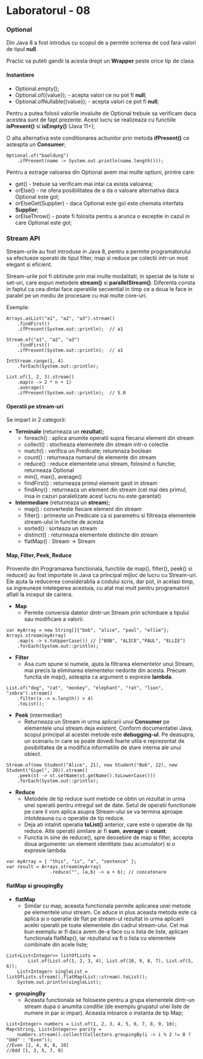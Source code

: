 # Laboratorul - 08

### Optional
Din Java 8 a fost introdus cu scopul de a permite scrierea de cod fara valori de tipul **null**.

Practic va puteti gandii la acesta drept un **Wrapper** peste orice tip de clasa.
#### Instantiere
- Optional.empty();
- Optional.of({value}); - acepta valori ce nu pot fi **null**;
- Optional.ofNullable({value}); - acepta valori ce pot fi **null**;

Pentru a putea folosii valorile invaluite de Optional trebuie sa verificam daca acestea sunt de fapt prezente.
Acest lucru se realizeaza cu functiile **isPresent()** si **isEmpty()** (Java 11+);

O alta alternativa este conditionarea actiunilor prin metoda **ifPresent()** ce asteapta un **Consumer**;
```
Optional.of("baeldung")
    .ifPresent(name -> System.out.println(name.length()));
```

Pentru a extrage valoarea din Optional avem mai multe optiuni, printre care:
- get() - trebuie sa verificam mai intai ca exista valoarea;
- orElse() - ne ofera posibilitatea de a da o valoare alternativa daca Optional este gol;
- orElseGet(Supplier) - daca Optional este gol este chemata interfata **Supplier**;
- orElseThrow() - poate fi folosita pentru a arunca o exceptie in cazul in care Optional este gol;

### Stream API
Stream-urile au fost introduse in Java 8, pentru a permite programatorului sa efectueze operatii de tipul filter, map si reduce pe colectii intr-un mod elegant si eficient.

Stream-urile pot fi obtinute prin mai multe modalitati, in special de la liste si set-uri, care expun metodele **stream()** si **parallelStream()**. Diferenta consta in faptul ca cea dintai face operatiile secvential in timp ce a doua le face in paralel pe un mediu de procesare cu mai multe core-uri.

Exemple:
```
Arrays.asList("a1", "a2", "a3").stream()
    .findFirst()
    .ifPresent(System.out::println);  // a1
```

```
Stream.of("a1", "a2", "a3")
    .findFirst()
    .ifPresent(System.out::println);  // a1
```
```
IntStream.range(1, 4)
    .forEach(System.out::println);
```
```
List.of(1, 2, 3).stream()
    .map(n -> 2 * n + 1)
    .average()
    .ifPresent(System.out::println);  // 5.0
```

#### Operatii pe stream-uri
Se impart in 2 categorii:
- **Terminale** (returneaza un **rezultat**);
  - foreach() : aplica anumite operatii supra fiecarui element din stream
  - collect() : stocheaza elementele din stream intr-o colectie
  - match() : verifica un Predicate; returenaza boolean
  - count() : returneaza numarul de elemente din stream
  - reduce() : reduce elementele unui stream, folosind o functie; returneaza Optional
  - min(), max(), average()
  - findFirst() : returneaza primul element gasit in stream
  - findAny() : returneaza un element din stream (cel mai des primul, insa in cazuri paralelizate acest lucru nu este garantat)
- **Intermediare** (returneaza un **stream**);
  - map() : converteste fiecare element din stream
  - filter() : primeste un Predicate ca si parametru si filtreaza elementele stream-ului in functie de acesta
  - sorted() : sorteaza un stream
  - distinct() : returneaza elementele distincte din stream
  - flatMap() : Stream<Collection> -> Stream

#### Map, Filter, Peek, Reduce
Provenite din Programarea functionala, functiile de map(), filter(), peek() si reduce() au fost importate in Java ca principal mijloc de lucru cu Stream-uri. Ele ajuta la reducerea considerabila a codului scris, dar pot, in acelasi timp, sa ingreuneze intelegerea acestuia, cu atat mai mult pentru programatorii aflati la inceput de cariera.
- **Map**
  - Permite conversia datelor dintr-un Stream prin schimbare a tipului sau modificare a valorii.
```
var myArray = new String[]{"bob", "alice", "paul", "ellie"};
Arrays.stream(myArray)
    .map(s -> s.toUpperCase()) // ["BOB", "ALICE","PAUL", "ELLIE"]
    .forEach(System.out::println);
```
- **Filter**
  - Asa cum spune si numele, ajuta la filtrarea elementelor unui Stream, mai precis la eliminarea elementelor nedorite din acesta. Precum functia de map(), asteapta ca argument o expresie **lambda**.
```
List.of("dog", "cat", "monkey", "elephant", "rat", "lion", "zebra").stream()
    .filter(x -> x.length() > 4)
    .toList();
```
- **Peek** (intermediar)
  - Returneaza un Stream in urma aplicarii unui **Consumer** pe elementele unui stream deja existent. Conform documentatiei Java, scopul principal al acestei metode este **debugging-ul**. Pe deasupra, un scenariu in care se poate dovedi foarte utila e reprezentat de posibilitatea de a modifica informatiile de stare interna ale unui obiect.
```
Stream.of(new Student("Alice", 21), new Student("Bob", 22), new Student("Gigel", 20)).stream()
    .peek(st -> st.setName(st.getName().toLowerCase()))
    .forEach(System.out::println);
```
- **Reduce**
  - Metodele de tip reduce sunt metode ce obtin un rezultat in urma unei operatii pentru intregul set de date. Setul de operatii functionale pe care il vom aplica asupra Stream-ului se va termina aproape intotdeauna cu o operatie de tip reduce.
  - Deja ati intalnit operatia **toList()** anterior, care este o operatie de tip reduce. Alte operatii similare ar fi **sum**, **average** si **count**.
  - Functia in sine de reduce(), spre deosebire de map si filter, accepta doua argumente: un element identitate (sau acumulator) si o expresie lambda.
```
var myArray = { "this", "is", "a", "sentence" };
var result = Arrays.stream(myArray)
                .reduce("", (a,b) -> a + b); // concatenare
```

#### flatMap si groupingBy
- **flatMap**
  - Similar cu map, aceasta functionala permite aplicarea unei metode pe elementele unui stream. Ce aduce in plus aceasta metoda este ca aplica si o operatie de flat pe stream-ul rezultat in urma aplicarii acelei operatii pe toate elementele din cadrul stream-ului. Cel mai bun exemplu ar fi daca avem de-a face cu o lista de liste, aplicam functionala flatMap(), iar rezultatul va fi o lista cu elementele combinate din acele liste;
```
List<List<Integer>> listOfLists =
        List.of(List.of(1, 2, 3, 4), List.of(10, 9, 8, 7), List.of(5, 6));
    List<Integer> singleList = listOfLists.stream().flatMap(List::stream).toList();
    System.out.println(singleList);
```
- **groupingBy**
  - Aceasta functionala se foloseste pentru a grupa elementele dintr-un stream dupa o anumita conditie (de exemplu grupatul unei liste de numere in par si impar). Aceasta intoarce o instanta de tip Map;
```
List<Integer> numbers = List.of(1, 2, 3, 4, 5, 6, 7, 8, 9, 10);
Map<String, List<Integer>> parity =
    numbers.stream().collect(Collectors.groupingBy(i -> i % 2 != 0 ? "Odd" : "Even"));
//Even [2, 4, 6, 8, 10]
//Odd [1, 3, 5, 7, 9]
```